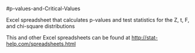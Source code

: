 #p-values-and-Critical-Values

Excel spreadsheet that calculates p-values and test statistics for the Z, t, F, and chi-square distributions

This and other Excel spreadsheets can be found at http://stat-help.com/spreadsheets.html
